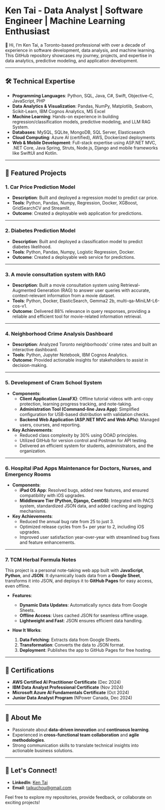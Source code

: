 # Ken Tai - Data Analyst | Software Engineer | Machine Learning Enthusiast

👋 Hi, I’m Ken Tai, a Toronto-based professional with over a decade of experience in software development, data analysis, and machine learning. This GitHub repository showcases my journey, projects, and expertise in data analytics, predictive modeling, and application development.

---

## 🛠 Technical Expertise
- **Programming Languages**: Python, SQL, Java, C#, Swift, Objective-C, JavaScript, PHP
- **Data Analytics & Visualization**: Pandas, NumPy, Matplotlib, Seaborn, Scikit-Learn, IBM Cognos Analytics, MS Excel
- **Machine Learning**: Hands-on experience in building regression/classification models, predictive modeling, and LLM RAG System.
- **Databases**: MySQL, SQLite, MongoDB, SQL Server, Elasticsearch
- **Cloud Computing**: Azure AI (certified), AWS, Dockerized deployments
- **Web & Mobile Development**: Full-stack expertise using ASP.NET MVC, .NET Core, Java Spring, Struts, Node.js, Django and mobile frameworks like SwiftUI and Kotlin.

---

## 📂 Featured Projects

### 1. **Car Price Prediction Model**
- **Description**: Built and deployed a regression model to predict car price.
- **Tools**: Python, Pandas, Numpy, Regression, Docker, XGBoost, GridSearchCV and Streamlit.
- **Outcome**: Created a deployable web application for predictions.

---

### 2. **Diabetes Prediction Model**
- **Description**: Built and deployed a classification model to predict diabetes likelihood.
- **Tools**: Python, Pandas, Numpy, Logistic Regression, Docker.
- **Outcome**: Created a deployable web service for predictions.

---

### 3. **A movie consultation system with RAG**
- **Description**: Built a movie consultation system using Retrieval-Augmented Generation (RAG) to answer user queries with accurate, context-relevant information from a movie dataset.
- **Tools**: Python, Docker, ElasticSearch, Gemma2 2b, multi-qa-MiniLM-L6-cos-v1.
- **Outcome**: Delivered 88% relevance in query responses, providing a reliable and efficient tool for movie-related information retrieval.

---

### 4. **Neighborhood Crime Analysis Dashboard**
- **Description**: Analyzed Toronto neighborhoods' crime rates and built an interactive dashboard.
- **Tools**: Python, Jupyter Notebook, IBM Cognos Analytics.
- **Outcome**: Provided actionable insights for stakeholders to assist in decision-making.

---

### 5. **Development of Cram School System**
- **Components**:
  - **Client Application (JavaFX)**: Offline tutorial videos with anti-copy protection, learning progress tracking, and note-taking.
  - **Administration Tool (Command-line Java App)**: Simplified configuration for USB-based distribution with validation checks.
  - **Backend Web Application (ASP.NET MVC and Web APIs)**: Managed users, courses, and reporting.
- **Key Achievements**:
  - Reduced class complexity by 30% using OOAD principles.
  - Utilized GitHub for version control and Postman for API testing.
  - Delivered an efficient system for students, administrators, and the organization.

---

### 6. **Hospital iPad Apps Maintenance for Doctors, Nurses, and Emergency Rooms**
- **Components**:
  - **iPad OS App**: Resolved bugs, added new features, and ensured compatibility with iOS upgrades.
  - **Middleware Tier (Python, Django, CentOS)**: Integrated with PACS system, standardized JSON data, and added caching and logging mechanisms.
- **Key Achievements**:
  - Reduced the annual bug rate from 25 to just 3.
  - Optimized release cycles from 5+ per year to 2, including iOS upgrades.
  - Improved user satisfaction year-over-year with streamlined bug fixes and feature enhancements.

---

### 7. **TCM Herbal Formula Notes**

This project is a personal note-taking web app built with **JavaScript**, **Python**, and **JSON**. It dynamically loads data from a **Google Sheet**, transforms it into JSON, and deploys it to **GitHub Pages** for easy access, even offline.

- **Features**:
  - **Dynamic Data Updates**: Automatically syncs data from Google Sheets.
  - **Offline Access**: Uses cached JSON for seamless offline usage.
  - **Lightweight and Fast**: JSON ensures efficient data handling.

- **How It Works**:
  1. **Data Fetching**: Extracts data from Google Sheets.
  2. **Transformation**: Converts the data to JSON format.
  3. **Deployment**: Publishes the app to GitHub Pages for free hosting.

---


## 📜 Certifications
- **AWS Certified AI Practitioner Certificate** (Dec 2024)
- **IBM Data Analyst Professional Certificate** (Nov 2024)
- **Microsoft Azure AI Fundamentals Certificate** (Oct 2024)
- **Junior Data Analyst Program** (NPower Canada, Dec 2024)

---

## 🌟 About Me
- Passionate about **data-driven innovation** and **continuous learning**.
- Experienced in **cross-functional team collaboration** and **agile methodologies**.
- Strong communication skills to translate technical insights into actionable business solutions.

---

## 🔗 Let's Connect!
- **LinkedIn**: [Ken Tai](https://www.linkedin.com/in/ken-tai-kuchou/)
- **Email**: taikuchou@gmail.com

Feel free to explore my repositories, provide feedback, or collaborate on exciting projects!
